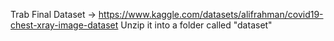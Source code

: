 Trab Final Dataset -> https://www.kaggle.com/datasets/alifrahman/covid19-chest-xray-image-dataset
Unzip it into a folder called "dataset"
